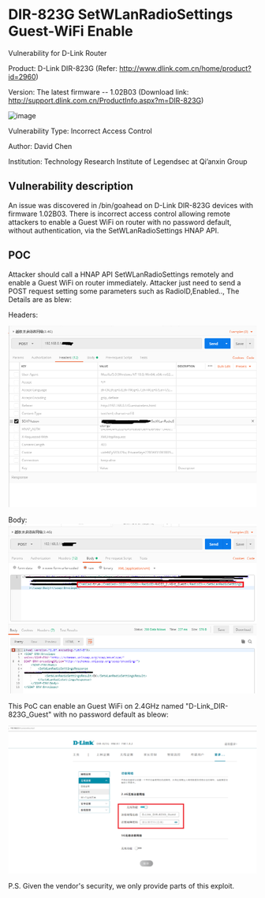 # DIR-823G SetWLanRadioSettings Guest-WiFi Enable
Vulnerability for D-Link Router

Product: D-Link DIR-823G  (Refer: http://www.dlink.com.cn/home/product?id=2960)

Version: The latest firmware -- 1.02B03 (Download link: http://support.dlink.com.cn/ProductInfo.aspx?m=DIR-823G)

![image](https://github.com/leonW7/D-Link/blob/master/4.png)

Vulnerability Type: Incorrect Access Control

Author: David Chen

Institution: Technology Research Institute of Legendsec at Qi’anxin Group

Vulnerability description
-------------------------
An issue was discovered in /bin/goahead on D-Link DIR-823G devices with firmware 1.02B03. There is incorrect access control allowing remote attackers to enable a Guest WiFi on router with no password default, without authentication, via the SetWLanRadioSettings HNAP API.  

POC
-------------------------

Attacker should call a HNAP API SetWLanRadioSettings remotely and enable a Guest WiFi on router immediately. Attacker just need to send a POST request setting some parameters such as RadioID,Enabled.., The Details are as blew:

Headers:

![image](https://github.com/leonW7/D-Link/blob/master/6-1.png)

Body:
![image](https://github.com/leonW7/D-Link/blob/master/6-2.png)

This PoC can enable an Guest WiFi on 2.4GHz named "D-Link_DIR-823G_Guest" with no password default as bleow:

![image](https://github.com/leonW7/D-Link/blob/master/6-3.png)

P.S. Given the vendor's security, we only provide parts of this exploit.
